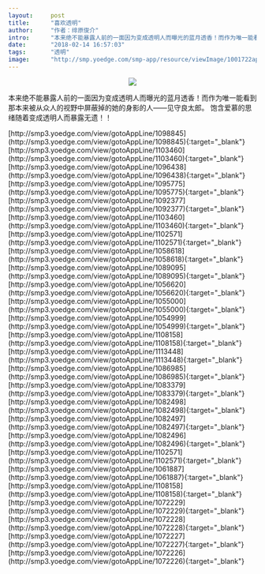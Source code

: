 ```yaml
---
layout:     post
title:      "喜欢透明"
author:     "作者：绯原俊介"
intro:      "本来绝不能暴露人前的一面因为变成透明人而曝光的蓝月透香！而作为唯一能看到那本来被从众人的视野中屏蔽掉的她的身影的人——见守良太郎。 饱含爱慕的思绪随着变成透明人而暴露无遗！！"
date:       "2018-02-14 16:57:03"
tags:       "透明"
image:      "http://smp.yoedge.com/smp-app/resource/viewImage/1001722appline.png"
---
```

<div style="text-align: center">
<p><img src="http://smp.yoedge.com/smp-app/resource/viewImage/1001722appline.png"/></p>
</div>
<p class="post-meta">
<span>本来绝不能暴露人前的一面因为变成透明人而曝光的蓝月透香！而作为唯一能看到那本来被从众人的视野中屏蔽掉的她的身影的人——见守良太郎。 饱含爱慕的思绪随着变成透明人而暴露无遗！！</span>
</p>
[http://smp3.yoedge.com/view/gotoAppLine/1098845](http://smp3.yoedge.com/view/gotoAppLine/1098845){:target="_blank"}
[http://smp3.yoedge.com/view/gotoAppLine/1103460](http://smp3.yoedge.com/view/gotoAppLine/1103460){:target="_blank"}
[http://smp3.yoedge.com/view/gotoAppLine/1096438](http://smp3.yoedge.com/view/gotoAppLine/1096438){:target="_blank"}
[http://smp3.yoedge.com/view/gotoAppLine/1095775](http://smp3.yoedge.com/view/gotoAppLine/1095775){:target="_blank"}
[http://smp3.yoedge.com/view/gotoAppLine/1092377](http://smp3.yoedge.com/view/gotoAppLine/1092377){:target="_blank"}
[http://smp3.yoedge.com/view/gotoAppLine/1103460](http://smp3.yoedge.com/view/gotoAppLine/1103460){:target="_blank"}
[http://smp3.yoedge.com/view/gotoAppLine/1102571](http://smp3.yoedge.com/view/gotoAppLine/1102571){:target="_blank"}
[http://smp3.yoedge.com/view/gotoAppLine/1058618](http://smp3.yoedge.com/view/gotoAppLine/1058618){:target="_blank"}
[http://smp3.yoedge.com/view/gotoAppLine/1089095](http://smp3.yoedge.com/view/gotoAppLine/1089095){:target="_blank"}
[http://smp3.yoedge.com/view/gotoAppLine/1056620](http://smp3.yoedge.com/view/gotoAppLine/1056620){:target="_blank"}
[http://smp3.yoedge.com/view/gotoAppLine/1055000](http://smp3.yoedge.com/view/gotoAppLine/1055000){:target="_blank"}
[http://smp3.yoedge.com/view/gotoAppLine/1054999](http://smp3.yoedge.com/view/gotoAppLine/1054999){:target="_blank"}
[http://smp3.yoedge.com/view/gotoAppLine/1108158](http://smp3.yoedge.com/view/gotoAppLine/1108158){:target="_blank"}
[http://smp3.yoedge.com/view/gotoAppLine/1113448](http://smp3.yoedge.com/view/gotoAppLine/1113448){:target="_blank"}
[http://smp3.yoedge.com/view/gotoAppLine/1086985](http://smp3.yoedge.com/view/gotoAppLine/1086985){:target="_blank"}
[http://smp3.yoedge.com/view/gotoAppLine/1083379](http://smp3.yoedge.com/view/gotoAppLine/1083379){:target="_blank"}
[http://smp3.yoedge.com/view/gotoAppLine/1082498](http://smp3.yoedge.com/view/gotoAppLine/1082498){:target="_blank"}
[http://smp3.yoedge.com/view/gotoAppLine/1082497](http://smp3.yoedge.com/view/gotoAppLine/1082497){:target="_blank"}
[http://smp3.yoedge.com/view/gotoAppLine/1082496](http://smp3.yoedge.com/view/gotoAppLine/1082496){:target="_blank"}
[http://smp3.yoedge.com/view/gotoAppLine/1102571](http://smp3.yoedge.com/view/gotoAppLine/1102571){:target="_blank"}
[http://smp3.yoedge.com/view/gotoAppLine/1061887](http://smp3.yoedge.com/view/gotoAppLine/1061887){:target="_blank"}
[http://smp3.yoedge.com/view/gotoAppLine/1108158](http://smp3.yoedge.com/view/gotoAppLine/1108158){:target="_blank"}
[http://smp3.yoedge.com/view/gotoAppLine/1072229](http://smp3.yoedge.com/view/gotoAppLine/1072229){:target="_blank"}
[http://smp3.yoedge.com/view/gotoAppLine/1072228](http://smp3.yoedge.com/view/gotoAppLine/1072228){:target="_blank"}
[http://smp3.yoedge.com/view/gotoAppLine/1072227](http://smp3.yoedge.com/view/gotoAppLine/1072227){:target="_blank"}
[http://smp3.yoedge.com/view/gotoAppLine/1072226](http://smp3.yoedge.com/view/gotoAppLine/1072226){:target="_blank"}


